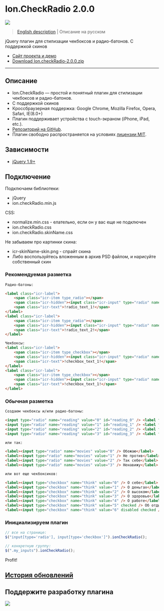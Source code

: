 # Ion.CheckRadio 2.0.0

[![](https://pledgie.com/campaigns/25694.png?skin_name=chrome)](https://pledgie.com/campaigns/25694)

> <a href="readme.md">English description</a> | Описание на русском

jQuery плагин для стилизации чекбоксов и радио-батонов. С поддержкой скинов
* <a href="http://ionden.com/a/plugins/ion.checkRadio/index.html">Сайт проекта и демо</a>
* <a href="http://ionden.com/a/plugins/ion.checkRadio/ion.checkRadio-2.0.0.zip">Download Ion.checkRadio-2.0.0.zip</a>

***

## Описание
* Ion.CheckRadio — простой и понятный плагин для стилизации чекбоксов и радио-батонов.
* С поддержкой скинов
* Кроссбраузерная поддержка: Google Chrome, Mozilla Firefox, Opera, Safari, IE(8.0+)
* Плагин поддерживает устройства с touch-экраном (iPhone, iPad, etc.).
* <a href="https://github.com/IonDen/ion.checkRadio">Репозиторий на GitHub</a>.
* Плагин свободно распространяется на условиях <a href="http://ionden.com/a/plugins/licence.html" target="_blank">лицензии MIT</a>.

## Зависимости
* <a href="http://jquery.com/" target="_blank">jQuery 1.9+</a>

## Подключение

Подключаем библиотеки:
* jQuery
* ion.checkRadio.min.js

CSS:
* normalize.min.css - елательно, если он у вас еще не подключен
* ion.checkRadio.css
* ion.checkRadio.skinName.css

Не забываем про картинки скина:
* icr-skinName-skin.png - спрайт скина
* Либо воспользуйтесь вложенным в архив PSD файлом, и нарисуйте собственный скин

### Рекомендуемая разметка
```html
Радио-батоны:

<label class="icr-label">
    <span class="icr-item type_radio"></span>
    <span class="icr-hidden"><input class="icr-input" type="radio" name="!group_name!" value="!radio_value_1!" /></span>
    <span class="icr-text">!radio_text_1!</span>
</label>
<label class="icr-label">
    <span class="icr-item type_radio"></span>
    <span class="icr-hidden"><input class="icr-input" type="radio" name="!group_name!" value="!radio_value_2!" /></span>
    <span class="icr-text">!radio_text_2!</span>
</label>

Чекбоксы:
<label class="icr-label">
    <span class="icr-item type_checkbox"></span>
    <span class="icr-hidden"><input class="icr-input" type="radio" name="!group_name!" value="!checkbox_value_1!" /></span>
    <span class="icr-text">!checkbox_text_1!</span>
</label>
<label class="icr-label">
    <span class="icr-item type_checkbox"></span>
    <span class="icr-hidden"><input class="icr-input" type="radio" name="!group_name!" value="!checkbox_value_2!" /></span>
    <span class="icr-text">!checkbox_text_1!</span>
</label>
```


### Обычная разметка
```html
Создаем чекбоксы и/или радио-батоны:

<input type="radio" name="reading" value="0" id="reading_0" /> <label for="reading_0">Очень люблю</label>
<input type="radio" name="reading" value="1" id="reading_1" /> <label for="reading_1">Иногда читаю</label>
<input type="radio" name="reading" value="2" id="reading_2" /> <label for="reading_2">Лучше фильм посмотрю</label>
<input type="radio" name="reading" value="3" id="reading_3" /> <label for="reading_3">Ненавижу</label>

или так:

<label><input type="radio" name="movies" value="0" /> Обожаю</label>
<label><input type="radio" name="movies" value="1" /> Не против</label>
<label><input type="radio" name="movies" value="2" /> Так себе</label>
<label><input type="radio" name="movies" value="3" /> Ненавижу</label>

или вот еще чекбоксиков:

<label><input type="checkbox" name="think" value="0" /> О себе</label>
<label><input type="checkbox" name="think" value="1" /> О деньгах</label>
<label><input type="checkbox" name="think" value="2" /> О высоком</label>
<label><input type="checkbox" name="think" value="3" /> О здоровье</label>
<label><input type="checkbox" name="think" value="4" /> О работе</label>
<label><input type="checkbox" name="think" value="5" checked /> Об отдыхе</label>
<label><input type="checkbox" name="think" value="6" disabled checked /> О сексе</label>
```

### Инициализируем плагин
```javascript
// все на странице:
$("input[type='radio'], input[type='checkbox']").ionCheckRadio();

// конкретную группу:
$(".my_inputs").ionCheckRadio();
```

Profit!


## <a href="history.md">История обновлений</a>

## Поддержите разработку плагина
[![](https://pledgie.com/campaigns/25694.png?skin_name=chrome)](https://pledgie.com/campaigns/25694)